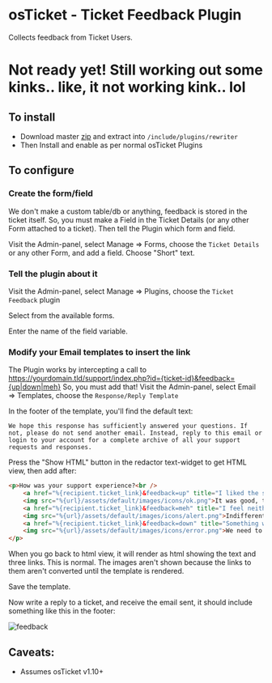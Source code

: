 # osTicket - Ticket Feedback Plugin

Collects feedback from Ticket Users.

# Not ready yet! Still working out some kinks.. like, it not working kink.. lol

## To install
- Download master [zip](https://github.com/clonemeagain/plugin-feedback/archive/master.zip) and extract into `/include/plugins/rewriter`
- Then Install and enable as per normal osTicket Plugins

## To configure

### Create the form/field
We don't make a custom table/db or anything, feedback is stored in the ticket 
itself. 
So, you must make a Field in the Ticket Details (or any other Form attached to a
ticket). Then tell the Plugin which form and field.

Visit the Admin-panel, select Manage => Forms, choose the `Ticket Details` or any
other Form, and add a field. Choose "Short" text. 

### Tell the plugin about it
Visit the Admin-panel, select Manage => Plugins, choose the `Ticket Feedback` plugin

Select from the available forms.

Enter the name of the field variable. 

### Modify your Email templates to insert the link
The Plugin works by intercepting a call to https://yourdomain.tld/support/index.php?id={ticket-id}&feedback={up|down|meh}
So, you must add that!
Visit the Admin-panel, select Email => Templates, choose the `Response/Reply Template`

In the footer of the template, you'll find the default text:
```
We hope this response has sufficiently answered your questions. If not, please do not send another email. Instead, reply to this email or login to your account for a complete archive of all your support requests and responses.
```
Press the "Show HTML" button in the redactor text-widget to get HTML view, then add after:
```html
<p>How was your support experience?<br />
    <a href="%{recipient.ticket_link}&feedback=up" title="I liked the support!">
    <img src="%{url}/assets/default/images/icons/ok.png">It was good, thanks!</a>&nbsp;
    <a href="%{recipient.ticket_link}&feedback=meh" title="I feel neither">
    <img src="%{url}/assets/default/images/icons/alert.png">Indifferent</a>&nbsp;
    <a href="%{recipient.ticket_link}&feedback=down" title="Something went wrong?">
    <img src="%{url}/assets/default/images/icons/error.png">We need to talk...</a>
</p>
```
When you go back to html view, it will render as html showing the text and three links. 
This is normal. The images aren't shown because the links to them aren't converted
until the template is rendered.

Save the template. 

Now write a reply to a ticket, and receive the email sent, it should include something
like this in the footer:

![feedback](https://user-images.githubusercontent.com/5077391/31316559-8911f78e-ac7b-11e7-9a18-3da036b81838.PNG)

## Caveats:
- Assumes osTicket v1.10+ 

